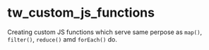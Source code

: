 # tw_custom_js_functions

Creating custom JS functions which serve same perpose as `map()`, `filter()`, `reduce()` amd `forEach()` do.

